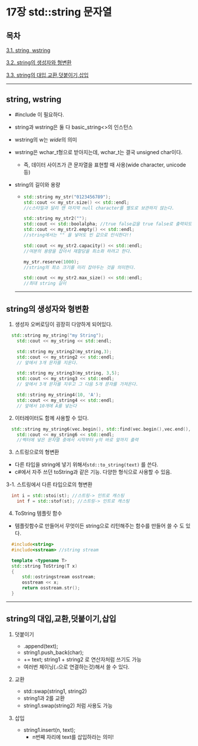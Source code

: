 # 17장 std::string 문자열 

## 목차

[3.1. string, wstring](#1)

[3.2. string의 생성자와 형변환](#2)

[3.3. string의 대입,교환,덧붙이기,삽입](#3)





********
<div id ="1"></div>

## string, wstring

- #include<string> 이 필요하다.
- string과 wstring은 둘 다 basic_string<>의 인스턴스
- wstring의 w는 *wide*의 의미
- wstring은 wchar_t형으로 받아지는데, wchar_t는 결국 unsigned char이다.
  - 즉, 데이터 사이즈가 큰 문자열을 표현할 때 사용(wide character, unicode 등)

- string의 길이와 용량
	- ```c++
	  std::string my_str("0123456789");
	  std::cout << my_str.size() << std::endl;
	  //c스타일과 달리 맨 마지막 null character를 별도로 보관하지 않는다.

	  std::string my_str2("");
	  std::cout << std::boolalpha; //true false값을 true false로 출력되도록 함
	  std::cout << my_str2.empty() << std::endl;
	  //string에서는 "" 을 넣어도 빈 값으로 인식한다!!

	  std::cout << my_str2.capacity() << std::endl;
	  //여분의 용량을 잡아서 재할당을 최소화 하려고 한다.

	  my_str.reserve(1000); 
	  //string의 최소 크기를 미리 잡아두는 것을 의미한다.

	  std::cout << my_str2.max_size() << std::endl;
	  //최대 string 길이	
	  ```
  
  ********
<div id ="2"></div>
  
## string의 생성자와 형변환
  
  1. 생성자 오버로딩이 굉장히 다양하게 되어있다.
  
  ``` c++
    std::string my_string("my String");
	  std::cout << my_string << std::endl;

	  std::string my_string2(my_string,3);
	  std::cout << my_string2 << std::endl;
	  // 앞에서 3개 문자를 지운다.

	  std::string my_string3(my_string, 3,5);
	  std::cout << my_string3 << std::endl;
	  // 앞에서 3개 문자를 지우고 그 다음 5개 문자를 가져온다.

	  std::string my_string4(10, 'A');
	  std::cout << my_string4 << std::endl;
	  // 앞에서 10개에 A를 넣는다
  ```
  
  2. 이터레이터도 함께 사용할 수 있다.
  
  ```c++
    std::string my_string6(vec.begin(), std::find(vec.begin(),vec.end(),'y'));
	  std::cout << my_string6 << std::endl;
	  //벡터에 넣은 문자열 중에서 시작부터 y의 바로 앞까지 출력
  ```
  
  3. 스트링으로의 형변환
  - 다른 타입을 string에 넣기 위해서`std::to_string(text)` 를 쓴다. 
  - c#에서 자주 쓰던 toString과 같은 기능. 다양한 형식으로 사용할 수 있음.
	
	
  3-1. 스트링에서 다른 타입으로의 형변환
  ```c++
    int i = std::stoi(st); //스트링-> 인트로 캐스팅
	  int f = std::stof(st); //스트링-> 인트로 캐스팅
  ```
  
  4. ToString 템플릿 함수
  - 템플릿함수로 만들어서 무엇이든 string으로 리턴해주는 함수를 만들어 쓸 수 도 있다.
  ```c++
    #include<string>
    #include<sstream> //string stream
  
    template <typename T>
    std::string ToString(T x)
    {
	    std::ostringstream osstream;
	    osstream << x;
	    return osstream.str();
    }
  ```
  

********
<div id ="3"></div>
  
## string의 대입,교환,덧붙이기,삽입

1. 덧붙이기
	- .append(text);
	- string1.push_back(char); 
	- += text; string1 + string2 로 연산자처럼 쓰기도 가능
	- 여러번 체이닝(.~~.~~으로 연결하는것)해서 쓸 수 있다.
	
2. 교환
	- std::swap(string1, string2)
	- string1과 2를 교환
	- string1.swap(string2) 처럼 사용도 가능
	
3. 삽입
	- string1.insert(n, text);
		* n번째 자리에 text를 삽입하라는 의미!
  
